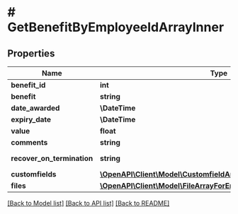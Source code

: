 # # GetBenefitByEmployeeIdArrayInner

## Properties

Name | Type | Description | Notes
------------ | ------------- | ------------- | -------------
**benefit_id** | **int** | Benefit Id value | [optional]
**benefit** | **string** | Benefit value | [optional]
**date_awarded** | **\DateTime** | DateAwarded value | [optional]
**expiry_date** | **\DateTime** | ExpiryDate value | [optional]
**value** | **float** | Value | [optional]
**comments** | **string** | Comments value | [optional]
**recover_on_termination** | **string** | RecoverOnTermination value | [optional]
**customfields** | [**\OpenAPI\Client\Model\CustomfieldArrayForEmployeeBenefitInner[]**](CustomfieldArrayForEmployeeBenefitInner.md) | Customfields value | [optional]
**files** | [**\OpenAPI\Client\Model\FileArrayForEmployeeBenefitInner[]**](FileArrayForEmployeeBenefitInner.md) | Files info. | [optional]

[[Back to Model list]](../../README.md#models) [[Back to API list]](../../README.md#endpoints) [[Back to README]](../../README.md)
